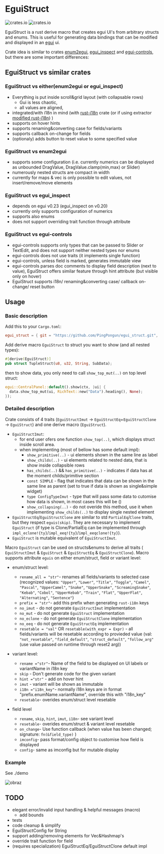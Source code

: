 # EguiStruct

![crates.io](https://img.shields.io/crates/v/egui_struct.svg)
![crates.io](https://img.shields.io/crates/l/egui_struct.svg)

EguiStruct is a rust derive macro that creates egui UI's from arbitrary structs and enums.
This is useful for generating data bindings that can be modified and displayed in an [egui](https://github.com/emilk/egui) ui.

Crate idea is similar to crates [enum2egui](https://github.com/matthewjberger/enum2egui), [egui_inspect](https://github.com/Meisterlama/egui_inspect) and  [egui-controls](https://github.com/aalekhpatel07/egui-controls), but there are some important differences:

## EguiStruct vs similar crates

### EguiStruct vs either(enum2egui or egui_inspect)

- Everything is put inside scroll&grid layout (with collapsable rows)
  - Gui is less chaotic,
  - all values are aligned,
- integrated/with i18n in mind (with [rust-i18n](https://github.com/longbridgeapp/rust-i18n) crate (or if using extractor [modified rust-i18n](https://github.com/PingPongun/rust-i18n.git)) )
- supports on hover hints
- supports renaming&converting case for fields/variants
- supports callback on-change for fields
- (optionaly) adds button to reset value to some specified value

### EguiStruct vs enum2egui

- supports some configuration (i.e. currently numerics can be displayed as unbounded DragValue, DragValue.clamp(min,max) or Slider)
- numerously nested structs are compact in width
- currently for maps & vec is only possible to edit values, not insert/remove/move elements

### EguiStruct vs egui_inspect

- depends on egui v0.23 (egui_inspect on v0.20)
- currently only supports configuration of numerics
- supports also enums
- does not support overriding trait function through attribute

### EguiStruct vs egui-controls

- egui-controls supports only types that can be passed to Slider or TextEdit, and does not support neither nested types nor enums
- egui-controls does not use traits (it implements single function)
- egui-controls, unless field is marked, generates immutable view
- egui-controls parses doc comments to display field description (next to value), EguiStruct offers similar feature through hint attribute (but visible only on hover)
- EguiStruct supports i18n/ renaming&converting case/ callback on-change/ reset button

## Usage

### Basic description

Add this to your `Cargo.toml`:

```toml
egui_struct = { git = "https://github.com/PingPongun/egui_struct.git", branch = "master" }
```

Add derive macro `EguiStruct` to struct you want to show (and all nested types):

```Rust
#[derive(EguiStruct)]
pub struct TupleStruct(u8, u32, String, SubData);
```

then to show data, you only need to call `show_top_mut(..)` on top level struct:

```Rust
egui::CentralPanel::default().show(ctx, |ui| {
  data.show_top_mut(ui, RichText::new("Data").heading(), None);
});
```

### Detailed description

Crate consists of 4 traits (`EguiStructImut` -> `EguiStructEq`+`EguiStructClone` -> `EguiStruct`) and one derive macro (`EguiStruct`).

- `EguiStructImut`:
  - for end user ofers one function `show_top(..)`, which displays struct inside scroll area.
  - when implementing (most of bellow has some default impl):
    - `show_primitive(..)` - ui elements shown in the same line as label
    - `show_childs(..)` - ui elements related to nested data, that is show inside collapsible rows
    - `has_childs(..)` && `has_primitive(..)` - indicates if data has at the moment childs/primitive section
    - `const SIMPLE` - flag that indicates that data can be shown in the same line as parent (set to true if data is shown as single&simple widget)
    - `type ConfigTypeImut` - type that will pass some data to cutomise how data is shown, in most cases this will be ()
    - `show_collapsing(..)` - do not overide this method, use it when implementing `show_childs(..)` to display single nested element
- `EguiStructEq`/`EguiStructClone` are similar to std `PartialEq`/`Clone` traits, but they respect `eguis(skip)`. They are necessary to implement `EguiStruct` (if type is Clone/PartialEq can be implemented through `impl_eclone!{ty}`/`impl_eeq!{ty}`/`impl_eeqclone!{ty}`).
- `EguiStruct` is mutable equivalent of `EguiStructImut`.

Macro `EguiStruct` can be used on structs&enums to derive all traits ( `EguiStructImut` & `EguiStruct` & `EguiStructEq` & `EguiStructClone`).
Macro supports attribute `eguis` on either enum/struct, field or variant level:

- enum/struct level:
  - `rename_all = "str"`- renames all fields/variants to selected case (recognized values: `"Upper"`, `"Lower"`, `"Title"`, `"Toggle"`, `"Camel"`, `"Pascal"`, `"UpperCamel"`, `"Snake"`, `"UpperSnake"`, `"ScreamingSnake"`, `"Kebab"`, `"Cobol"`, `"UpperKebab"`, `"Train"`, `"Flat"`, `"UpperFlat"`, `"Alternating"`, `"Sentence"`)
  - `prefix = "str"`- add this prefix when generating `rust-i18n` keys
  - `no_imut` - do not generate `EguiStructImut` implementation
  - `no_mut` - do not generate `EguiStruct` implementation
  - `no_eclone` - do not generate `EguiStructClone` implementation
  - `no_eeq` - do not generate `EguiStructEq` implementation
  - `resetable = "val"` OR `resetable(with_expr = Expr)` - all fields/variants will be resetable according to provieded value (val: `"not_resetable"`, `"field_default"`, `"struct_default"`, `"follow_arg"`(use value passed on runtime through reset2 arg))

- variant level:
  - `rename ="str"`- Name of the field to be displayed on UI labels or variantName in i18n key
  - `skip` - Don't generate code for the given variant
  - `hint ="str"` - add on hover hint
  - `imut` - variant will be shown as immutable
  - `i18n ="i18n_key"`- normally i18n keys are in format "prefix.enumName.variantName", override this with "i18n_key"
  - `resetable`- overides enum/struct level resetable

- field level
  - `rename`, `skip`, `hint`, `imut`, `i18n`- see variant level
  - `resetable`- overides enum/struct & variant level resetable
  - `on_change`- Use function callback (when value has been changed; signature: `fn(&field_type)` )
  - `imconfig`- pass format/config object to customise how field is displayed
  - `config`- same as imconfig but for mutable display

### Example

See ./demo

![obraz](https://github.com/PingPongun/egui_struct/assets/46752179/5c7281f7-4fba-4fc5-8a4d-de36000155f6)

## TODO

- elegant error/invalid input handling & helpful messages (macro)
  - add bounds
- tests
- code cleanup & simplify
- EguiStructConfig for String
- support adding/removing elements for Vec&Hashmap's
- override trait function for field
- (requires specialization) EguiStructEq/EguiStructClone default impl
